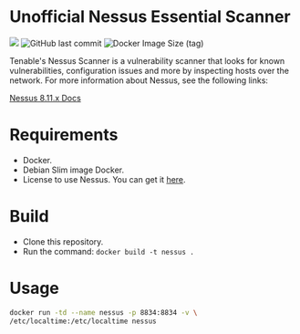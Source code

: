 # Unofficial Nessus Essential Scanner
<img src="https://img.shields.io/badge/license-GPL-blue" /> <img alt="GitHub last commit" src="https://img.shields.io/github/last-commit/ciro-mota/nessus-scanner"> <img alt="Docker Image Size (tag)" src="https://img.shields.io/docker/image-size/ciromota/nessus-scanner/latest">

Tenable's Nessus Scanner is a vulnerability scanner that looks for known vulnerabilities, configuration issues and more by inspecting hosts over the network. For more information about Nessus, see the following links:

[Nessus 8.11.x Docs](https://docs.tenable.com/nessus/Content/GettingStarted.htm)

# Requirements

- Docker.
- Debian Slim image Docker.
- License to use Nessus. You can get it [here](https://www.tenable.com/products/nessus/activation-code).

# Build

- Clone this repository.
- Run the command: `docker build -t nessus .`

# Usage

```bash
docker run -td --name nessus -p 8834:8834 -v \
/etc/localtime:/etc/localtime nessus
```
